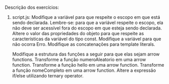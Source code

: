 Descrição dos exercícios:

1. script.js:
    Modifique a variável para que respeite o escopo em que está sendo declarada. Lembre-se: para que a variável respeite o escopo, ela não deve ser acessível fora do escopo em que esteja sendo declarada.
    Altere o valor das propriedades do objeto para que respeite as características da variável do tipo const.
    Modifique a variável para que não ocorra Erro.
    Modifique as concatenações para template literals.

    Modifique a estrutura das funções a seguir para que elas sejam arrow functions.
    Transforme a função numeroAleatorio em uma arrow function.
    Transforme a função hello em uma arrow function.
    Transforme a função nomeCompleto em uma arrow function.
    Altere a expressão if/else utilizando ternary operator.